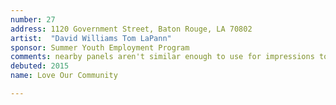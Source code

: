 ```yaml
---
number: 27
address: 1120 Government Street, Baton Rouge, LA 70802
artist:  "David Williams Tom LaPann"
sponsor: Summer Youth Employment Program
comments: nearby panels aren't similar enough to use for impressions total
debuted: 2015
name: Love Our Community

---
```


